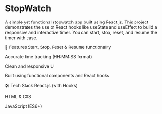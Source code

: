 # StopWatch


A simple yet functional stopwatch app built using React.js. This project demonstrates the use of React hooks like useState and useEffect to build a responsive and interactive timer. You can start, stop, reset, and resume the timer with ease.

🚀 Features
Start, Stop, Reset & Resume functionality

Accurate time tracking (HH:MM:SS format)

Clean and responsive UI

Built using functional components and React hooks

🛠️ Tech Stack
React.js (with Hooks)

HTML & CSS

JavaScript (ES6+)





